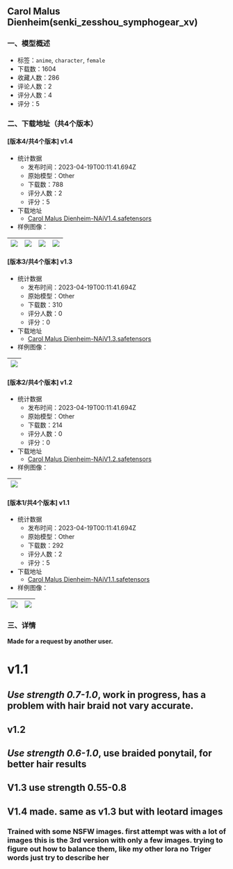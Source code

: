 ## Carol Malus Dienheim(senki_zesshou_symphogear_xv)
### 一、模型概述

- 标签：`anime`, `character`, `female`
- 下载数：1604
- 收藏人数：286
- 评论人数：2
- 评分人数：4
- 评分：5

### 二、下载地址（共4个版本）

#### [版本4/共4个版本] v1.4

- 统计数据
  - 发布时间：2023-04-19T00:11:41.694Z
  - 原始模型：Other
  - 下载数：788
  - 评分人数：2
  - 评分：5
- 下载地址
  - [Carol Malus Dienheim-NAiV1.4.safetensors](https://civitai.com/api/download/models/49386)
- 样例图像：

| <img src="https://image.civitai.com/xG1nkqKTMzGDvpLrqFT7WA/dad485c7-7630-4de3-5dec-1ff387491d00/width=450/531159.jpeg" /> | <img src="https://image.civitai.com/xG1nkqKTMzGDvpLrqFT7WA/0e74463a-8eba-471b-81f5-1568de799400/width=450/531166.jpeg" /> | <img src="https://image.civitai.com/xG1nkqKTMzGDvpLrqFT7WA/72ebb440-f1fe-48bc-0f8c-d4893eb9a100/width=450/531119.jpeg" /> | <img src="https://image.civitai.com/xG1nkqKTMzGDvpLrqFT7WA/ced170a3-98e3-471b-f6fa-95d546eb9200/width=450/531118.jpeg" /> |
| ---- | ---- | ---- | ---- |

#### [版本3/共4个版本] v1.3

- 统计数据
  - 发布时间：2023-04-19T00:11:41.694Z
  - 原始模型：Other
  - 下载数：310
  - 评分人数：0
  - 评分：0
- 下载地址
  - [Carol Malus Dienheim-NAiV1.3.safetensors](https://civitai.com/api/download/models/45161)
- 样例图像：

| <img src="https://image.civitai.com/xG1nkqKTMzGDvpLrqFT7WA/f4de2351-cd04-4bd0-4769-815646f06f00/width=450/497101.jpeg" /> |
| ---- |

#### [版本2/共4个版本] v1.2

- 统计数据
  - 发布时间：2023-04-19T00:11:41.694Z
  - 原始模型：Other
  - 下载数：214
  - 评分人数：0
  - 评分：0
- 下载地址
  - [Carol Malus Dienheim-NAiV1.2.safetensors](https://civitai.com/api/download/models/45132)
- 样例图像：

| <img src="https://image.civitai.com/xG1nkqKTMzGDvpLrqFT7WA/19b62bd7-cc9d-4bff-3e46-8fbafd531800/width=450/497070.jpeg" /> |
| ---- |

#### [版本1/共4个版本] v1.1

- 统计数据
  - 发布时间：2023-04-19T00:11:41.694Z
  - 原始模型：Other
  - 下载数：292
  - 评分人数：2
  - 评分：5
- 下载地址
  - [Carol Malus Dienheim-NAiV1.1.safetensors](https://civitai.com/api/download/models/44425)
- 样例图像：

| <img src="https://image.civitai.com/xG1nkqKTMzGDvpLrqFT7WA/0835e0d1-8498-4640-0bcf-64f405e2c800/width=450/496907.jpeg" /> | <img src="https://image.civitai.com/xG1nkqKTMzGDvpLrqFT7WA/73909432-1a0d-4367-b748-09643afcde00/width=450/484409.jpeg" /> |
| ---- | ---- |


### 三、详情
<p><strong>Made for a request by another user.</strong></p><h1><strong>v1.1</strong></h1><h2><em>Use strength 0.7-1.0</em>, work in progress, has a problem with hair braid not vary accurate.</h2><h2>v1.2</h2><h2><em>Use strength 0.6-1.0</em>, use braided ponytail, for better hair results</h2><h2><strong>V1.3 use strength 0.55-0.8</strong></h2><h2><strong>V1.4 made. same as v1.3 but with leotard images </strong></h2><h3>Trained with some NSFW images. first attempt was with a lot of images this is the 3rd version with only a few images. trying to figure out how to balance them, <strong>like my other lora no Triger words just try to describe her</strong></h3>